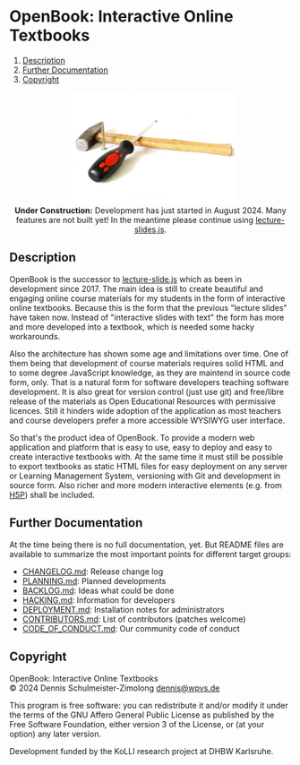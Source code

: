 OpenBook: Interactive Online Textbooks
=============================================

1. [Description](#description)
1. [Further Documentation](#further-documentation)
1. [Copyright](#copyright)

<p align="center">
   <!-- https://pixabay.com/photos/screwdriver-background-screw-wooden-1008974/ -->
   <img src="_img/under-construction.jpg" alt="Under Construction" width="300">
   <br>
   <b>Under Construction:</b> Development has just started in August 2024. Many features are not built yet!
   In the meantime please continue using <a href="https://www.npmjs.com/package/@dschulmeis/lecture-slides.js" target="_blank">lecture-slides.js</a>.
</p>

Description
-----------

OpenBook is the successor to [lecture-slide.js](https://www.npmjs.com/package/@dschulmeis/lecture-slides.js)
which as been in development since 2017. The main idea is still to create beautiful and engaging
online course materials for my students in the form of interactive online textbooks. Because this
is the form that the previous "lecture slides" have taken now. Instead of "interactive slides with
text" the form has more and more developed into a textbook, which is needed some hacky workarounds.

Also the architecture has shown some age and limitations over time. One of them being that development
of course materials requires solid HTML and to some degree JavaScript knowledge, as they are maintend
in source code form, only. That is a natural form for software developers teaching software development.
It is also great for version control (just use git) and free/libre release of the materials as Open
Educational Resources with permissive licences. Still it hinders wide adoption of the application as
most teachers and course developers prefer a more accessible WYSIWYG user interface.

So that's the product idea of OpenBook. To provide a modern web application and platform that
is easy to use, easy to deploy and easy to create interactive textbooks with. At the same time it
must still be possible to export textbooks as static HTML files for easy deployment on any server or
Learning Management System, versioning with Git and development in source form. Also richer and more
modern interactive elements (e.g. from [H5P](https://h5p.org/)) shall be included.

Further Documentation
---------------------

At the time being there is no full documentation, yet. But README files are available to summarize the
most important points for different target groups:

* [CHANGELOG.md](CHANGELOG.md): Release change log
* [PLANNING.md](PLANNING.md): Planned developments
* [BACKLOG.md](BACKLOG.md): Ideas what could be done
* [HACKING.md](HACKING.md): Information for developers
* [DEPLOYMENT.md](DEPLOYMENT.md): Installation notes for administrators
* [CONTRIBUTORS.md](CONTRIBUTORS.md): List of contributors (patches welcome)
* [CODE_OF_CONDUCT.md](CODE_OF_CONDUCT.md): Our community code of conduct

Copyright
---------

OpenBook: Interactive Online Textbooks <br/>
© 2024 Dennis Schulmeister-Zimolong <dennis@wpvs.de> <br>

This program is free software: you can redistribute it and/or modify
it under the terms of the GNU Affero General Public License as
published by the Free Software Foundation, either version 3 of the
License, or (at your option) any later version.

Development funded by the KoLLI research project at DHBW Karlsruhe.
